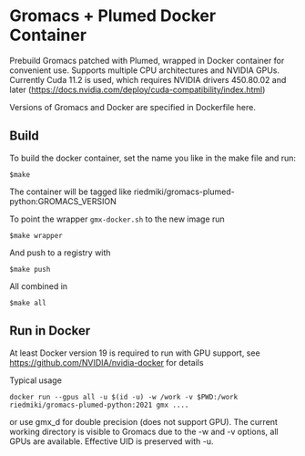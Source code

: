 # Gromacs + Plumed Docker Container

Prebuild Gromacs patched with Plumed, wrapped in Docker container for convenient use. Supports multiple CPU architectures and NVIDIA GPUs.
Currently Cuda 11.2 is used, which requires NVIDIA drivers 450.80.02 and later (https://docs.nvidia.com/deploy/cuda-compatibility/index.html)

Versions of Gromacs and Docker are specified in Dockerfile here.

## Build

To build the docker container, set the name you like in the make file and run:

	$make

The container will be tagged like riedmiki/gromacs-plumed-python:GROMACS_VERSION  

To point the wrapper `gmx-docker.sh` to the new image run  

	$make wrapper

And push to a registry with

	$make push

All combined in

	$make all


## Run in Docker

At least Docker version 19 is required to run with GPU support, see https://github.com/NVIDIA/nvidia-docker for details

Typical usage

	docker run --gpus all -u $(id -u) -w /work -v $PWD:/work riedmiki/gromacs-plumed-python:2021 gmx ....

or use gmx_d for double precision (does not support GPU). The current working directory is visible to Gromacs due to the -w and -v options, all GPUs are available.
Effective UID is preserved with -u. 



